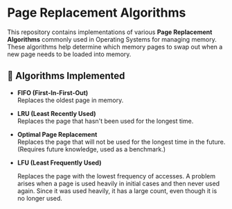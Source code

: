 # Page Replacement Algorithms

This repository contains implementations of various **Page Replacement Algorithms** commonly used in Operating Systems for managing memory. These algorithms help determine which memory pages to swap out when a new page needs to be loaded into memory.

## 🧠 Algorithms Implemented

- **FIFO (First-In-First-Out)**  
  Replaces the oldest page in memory.

- **LRU (Least Recently Used)**  
  Replaces the page that hasn't been used for the longest time.

- **Optimal Page Replacement**  
  Replaces the page that will not be used for the longest time in the future. (Requires future knowledge, used as a benchmark.)

- **LFU (Least Frequently Used)**

  Replaces the page with the lowest frequency of accesses. A problem arises when a page is used heavily in initial cases and then never used again. Since it was used heavily, it has a large count, even though it is no longer used.
